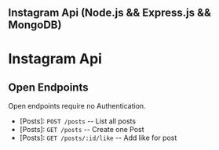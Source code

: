 ## Instagram Api (Node.js && Express.js && MongoDB)

# Instagram Api

## Open Endpoints

Open endpoints require no Authentication.

* [Posts]: `POST /posts` -- List all posts
* [Posts]: `GET /posts` -- Create one Post
* [Posts]: `GET /posts/:id/like` -- Add like for post
